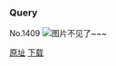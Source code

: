 ### Query
No.1409
![图片不见了~~~](https://imgs.xkcd.com/comics/query.png)

[原址](https://xkcd.com//1409) [下载](https://imgs.xkcd.com/comics/query.png)

